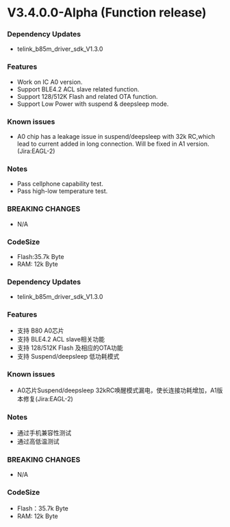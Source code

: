 # V3.4.0.0-Alpha (Function release)

### Dependency Updates
   * telink_b85m_driver_sdk_V1.3.0
### Features
   * Work on IC A0 version.
   * Support BLE4.2 ACL slave related function.
   * Support 128/512K Flash and related OTA function.
   * Support Low Power with suspend & deepsleep mode.
### Known issues
   * A0 chip has a leakage issue in suspend/deepsleep with 32k RC,which lead to current added in long connection. Will be fixed in A1 version.(Jira:EAGL-2)
### Notes
   * Pass cellphone capability test.
   * Pass high-low temperature test.  

### BREAKING CHANGES
   * N/A

### CodeSize
   * Flash:35.7k Byte
   * RAM: 12k Byte

### Dependency Updates
   * telink_b85m_driver_sdk_V1.3.0
### Features
   * 支持 B80 A0芯片
   * 支持 BLE4.2 ACL slave相关功能
   * 支持 128/512K Flash 及相应的OTA功能
   * 支持 Suspend/deepsleep 低功耗模式
### Known issues
   * A0芯片Suspend/deepsleep 32kRC唤醒模式漏电，使长连接功耗增加，A1版本修复(Jira:EAGL-2)
### Notes
   * 通过手机兼容性测试
   * 通过高低温测试

### BREAKING CHANGES
   * N/A

### CodeSize
   * Flash：35.7k Byte
   * RAM: 12k Byte